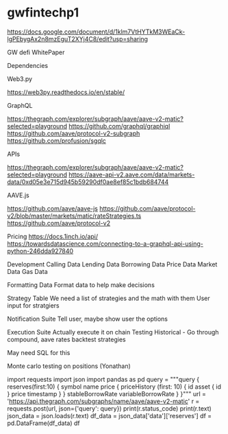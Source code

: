 # gwfintechp1

https://docs.google.com/document/d/1klm7VtHYTkM3WEaCk-lgPEbygAx2n8mzEguT2XYj4C8/edit?usp=sharing

GW defi WhitePaper


Dependencies

Web3.py

https://web3py.readthedocs.io/en/stable/

GraphQL

https://thegraph.com/explorer/subgraph/aave/aave-v2-matic?selected=playground
https://github.com/graphql/graphiql
https://github.com/aave/protocol-v2-subgraph
https://github.com/profusion/sgqlc

APIs

https://thegraph.com/explorer/subgraph/aave/aave-v2-matic?selected=playground
https://aave-api-v2.aave.com/data/markets-data/0xd05e3e715d945b59290df0ae8ef85c1bdb684744

AAVE.js

https://github.com/aave/aave-js
https://github.com/aave/protocol-v2/blob/master/markets/matic/rateStrategies.ts
https://github.com/aave/protocol-v2

Pricing
https://docs.1inch.io/api/
https://towardsdatascience.com/connecting-to-a-graphql-api-using-python-246dda927840

Development
Calling Data
Lending Data
Borrowing Data
Price Data
Market Data 
Gas Data

Formatting Data
Format data to help make decisions

Strategy Table
We need a list of strategies and the math with them 
User input for stratgiers

Notification Suite
Tell user, maybe show user the options

Execution Suite
Actually execute it on chain
Testing
Historical - Go through compound, aave rates backtest strategies

May need SQL for this

Monte carlo testing on positions (Yonathan)














import requests
import json
import pandas as pd
query = """query {  
  reserves(first:10) {
    symbol
    name
    price {
      priceHistory (first: 10) {
        id
        asset {
          id
        }
        price
        timestamp
      }
    }
    stableBorrowRate
    variableBorrowRate
  }
}"""
url = 'https://api.thegraph.com/subgraphs/name/aave/aave-v2-matic'
r = requests.post(url, json={'query': query})
print(r.status_code)
print(r.text)
json_data = json.loads(r.text)
df_data = json_data['data']['reserves']
df = pd.DataFrame(df_data)
df


